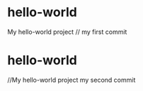 # hello-world
My hello-world project
// my first commit
# hello-world
//My hello-world project
my second commit
